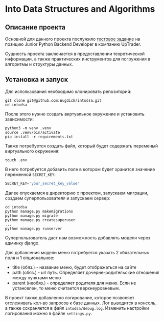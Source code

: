 # Into Data Structures and Algorithms

## Описание проекта

Основной для данного проекта послужило [тестовое задание](task.md) на
позицию Junior Python Backend Developer в компанию UpTrader.

Сущность проекта заключается в предоставлении теоретической информации, а 
также практических инструментов для погружения в алгоритмы и структуры данных.

## Установка и запуск

Для использования необходимо клонировать репозиторий:
```console
git clone git@github.com:Wugdich/intodsa.git
cd intodsa
```

После этого нужно создать виртуальное окружение и установить зависимости:
```console
python3 -m venv .venv
source .venv/bin/activate
pip install -r requirements.txt
```

Также потребуется создать файл, который будет содержать переменый 
виртуального окружения:
```console
touch .env
```

В него потребуется добавить поле в котором будет хранится значение 
переменной `SECRET_KEY`:
```python
SECRET_KEY='your_secret_key_value'
```

Далее опускаемся в директорию с проектом, запускаем миграции,
создаем суперпользователя и запускаем сервер:
```console
cd intodsa
python manage.py makemigrations
python manage.py migrate
python manage.py createsuperuser
...
python manage.py runserver
```

Суперпользователь даст нам возможность добавлять модели через админку django.

Для добавления модели меню потребуется указать 2 обязательных поля
и 1 опциональное:

- title (обяз.) - название меню, будет отображаться на сайте
- path (обяз.) - url путь. Определяет дочерне-родительские отношения между
пунктами меню
- parent (необяз.) - определяет родителя для меню. Если не установлен, то 
меню считается верхнеуровневым.

В проект также добавленно логирование, которое позволяет отслеживать кол-во
запросов к базе данных. Лог выводится в консоль, а также сохраняется в
файл `intodsa/debug.log`. Изменить настройки логирования можно в файле 
`settings.py`.
